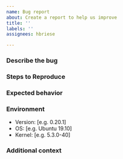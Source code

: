 ```yaml
---
name: Bug report
about: Create a report to help us improve
title: ''
labels: ''
assignees: hbriese

---
```


<!--Attach your hardware info file, created by running 'fancon -i' -->
### Describe the bug

### Steps to Reproduce    <!-- Remove section if unnecessary -->

### Expected behavior      <!-- Remove section if unnecessary -->

### Environment
 - Version: [e.g. 0.20.1]
 - OS: [e.g. Ubuntu 19.10]
 - Kernel: [e.g. 5.3.0-40]

### Additional context       <!-- Remove section if unnecessary -->

